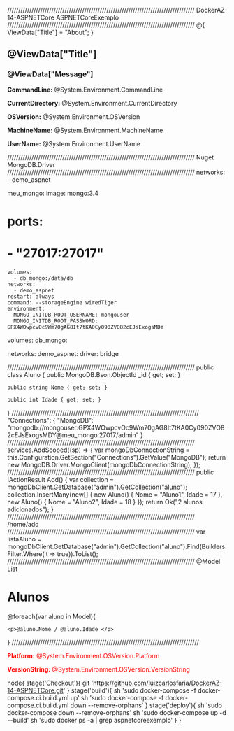 /////////////////////////////////////////////////////////////////////////////////////
DockerAZ-14-ASPNETCore
ASPNETCoreExemplo
/////////////////////////////////////////////////////////////////////////////////////
@{
    ViewData["Title"] = "About";
}
<h2>@ViewData["Title"]</h2>
<h3>@ViewData["Message"]</h3>

<p><strong>CommandLine:</strong> @System.Environment.CommandLine</p>
<p><strong>CurrentDirectory:</strong> @System.Environment.CurrentDirectory</p>
<p><strong>OSVersion:</strong> @System.Environment.OSVersion</p>
<p><strong>MachineName:</strong> @System.Environment.MachineName</p>
<p><strong>UserName:</strong> @System.Environment.UserName</p>
/////////////////////////////////////////////////////////////////////////////////////
Nuget MongoDB.Driver
/////////////////////////////////////////////////////////////////////////////////////
    networks:
      - demo_aspnet

  meu_mongo:
    image: mongo:3.4
#    ports:
#      - "27017:27017"
    volumes:
      - db_mongo:/data/db
    networks:
      - demo_aspnet
    restart: always
    command: --storageEngine wiredTiger
    environment: 
      MONGO_INITDB_ROOT_USERNAME: mongouser
      MONGO_INITDB_ROOT_PASSWORD: GPX4WOwpcvOc9Wm70gAG8It7tKA0Cy090ZVO82cEJsExogsMDY



volumes:
  db_mongo:


networks: 
  demo_aspnet: 
    driver: bridge

/////////////////////////////////////////////////////////////////////////////////////
public class Aluno
{
	public MongoDB.Bson.ObjectId _id { get; set; }

	public string Nome { get; set; }

	public int Idade { get; set; }
}
/////////////////////////////////////////////////////////////////////////////////////
"Connections": {
	"MongoDB": "mongodb://mongouser:GPX4WOwpcvOc9Wm70gAG8It7tKA0Cy090ZVO82cEJsExogsMDY@meu_mongo:27017/admin"
}
/////////////////////////////////////////////////////////////////////////////////////
services.AddScoped((sp) =>
{
	var mongoDbConnectionString = this.Configuration.GetSection("Connections").GetValue<string>("MongoDB");
	return new MongoDB.Driver.MongoClient(mongoDbConnectionString);
});
/////////////////////////////////////////////////////////////////////////////////////
public IActionResult Add()
{
	var collection = mongoDbClient.GetDatabase("admin").GetCollection<Aluno>("aluno");
	collection.InsertMany(new[] {
		new Aluno() { Nome = "Aluno1", Idade = 17 },
		new Aluno() { Nome = "Aluno2", Idade = 18 }
	});
	return Ok("2 alunos adicionados");
}
/////////////////////////////////////////////////////////////////////////////////////
/home/add
/////////////////////////////////////////////////////////////////////////////////////
var listaAluno = mongoDbClient.GetDatabase("admin").GetCollection<Aluno>("aluno").Find(Builders<Aluno>.Filter.Where(it => true)).ToList();
/////////////////////////////////////////////////////////////////////////////////////
@Model List<Aluno>

<h1>Alunos</h1>
@foreach(var aluno in Model){ 

    <p>@aluno.Nome / @aluno.Idade </p>
}
/////////////////////////////////////////////////////////////////////////////////////

<p style="color:red"><strong>Platform:</strong> @System.Environment.OSVersion.Platform</p>
<p style="color:red"><strong>VersionString:</strong> @System.Environment.OSVersion.VersionString</p>


node{
    stage('Checkout'){
        git 'https://github.com/luizcarlosfaria/DockerAZ-14-ASPNETCore.git'
    }
    stage('build'){
        sh 'sudo docker-compose -f docker-compose.ci.build.yml up'
        sh 'sudo docker-compose -f docker-compose.ci.build.yml down --remove-orphans'
    }
    stage('deploy'){
        sh 'sudo docker-compose down --remove-orphans'
        sh 'sudo docker-compose up -d --build'
        sh 'sudo docker ps -a | grep aspnetcoreexemplo'
    }
}